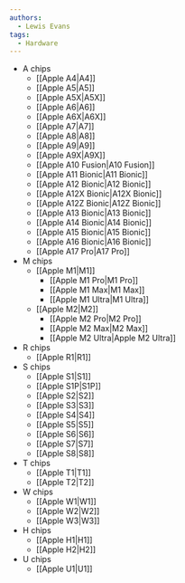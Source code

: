 ```yaml
---
authors:
  - Lewis Evans
tags:
  - Hardware
---
```

- A chips
	- [[Apple A4|A4]]
	- [[Apple A5|A5]]
	- [[Apple A5X|A5X]]
	- [[Apple A6|A6]]
	- [[Apple A6X|A6X]]
	- [[Apple A7|A7]]
	- [[Apple A8|A8]]
	- [[Apple A9|A9]]
	- [[Apple A9X|A9X]]
	- [[Apple A10 Fusion|A10 Fusion]]
	- [[Apple A11 Bionic|A11 Bionic]]
	- [[Apple A12 Bionic|A12 Bionic]]
	- [[Apple A12X Bionic|A12X Bionic]]
	- [[Apple A12Z Bionic|A12Z Bionic]]
	- [[Apple A13 Bionic|A13 Bionic]]
	- [[Apple A14 Bionic|A14 Bionic]]
	- [[Apple A15 Bionic|A15 Bionic]]
	- [[Apple A16 Bionic|A16 Bionic]]
	- [[Apple A17 Pro|A17 Pro]]
- M chips
	- [[Apple M1|M1]]
		- [[Apple M1 Pro|M1 Pro]]
		- [[Apple M1 Max|M1 Max]]
		- [[Apple M1 Ultra|M1 Ultra]]
	- [[Apple M2|M2]]
		- [[Apple M2 Pro|M2 Pro]]
		- [[Apple M2 Max|M2 Max]]
		- [[Apple M2 Ultra|Apple M2 Ultra]]
- R chips
	- [[Apple R1|R1]]
- S chips
	- [[Apple S1|S1]]
	- [[Apple S1P|S1P]]
	- [[Apple S2|S2]]
	- [[Apple S3|S3]]
	- [[Apple S4|S4]]
	- [[Apple S5|S5]]
	- [[Apple S6|S6]]
	- [[Apple S7|S7]]
	- [[Apple S8|S8]]
- T chips
	- [[Apple T1|T1]]
	- [[Apple T2|T2]]
- W chips
	- [[Apple W1|W1]]
	- [[Apple W2|W2]]
	- [[Apple W3|W3]]
- H chips
	- [[Apple H1|H1]]
	- [[Apple H2|H2]]
- U chips
	- [[Apple U1|U1]]
